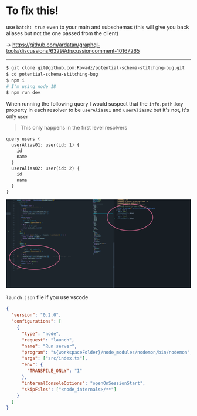 # To fix this!

use `batch: true` even to your main and subschemas (this will give you back aliases but not the one passed from the client)

-> https://github.com/ardatan/graphql-tools/discussions/6329#discussioncomment-10167265


----

```bash
$ git clone git@github.com:Rowadz/potential-schema-stitching-bug.git
$ cd potential-schema-stitching-bug
$ npm i
# I'm using node 18
$ npm run dev
```

When running the following query I would suspect that the `info.path.key` property in each resolver to be `userAlias01` and `userAlias02` but it's not, it's only `user`

> This only happens in the first level resolvers

```gql
query users {
  userAlias01: user(id: 1) {
    id
    name
  }
  userAlias02: user(id: 2) {
    id
    name
  }
}
```

<img src="./logs.png" />

`launch.json` file if you use vscode

```json
{
  "version": "0.2.0",
  "configurations": [
    {
      "type": "node",
      "request": "launch",
      "name": "Run server",
      "program": "${workspaceFolder}/node_modules/nodemon/bin/nodemon",
      "args": ["src/index.ts"],
      "env": {
        "TRANSPILE_ONLY": "1"
      },
      "internalConsoleOptions": "openOnSessionStart",
      "skipFiles": ["<node_internals>/**"]
    }
  ]
}
```
